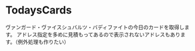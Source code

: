 # TodaysCards
ヴァンガード・ヴァイスシュバルツ・バディファイトの今日のカードを取得します。
アドレス指定を多めに見積もってあるので表示されないアドレスもあります。（例外処理も作りたい）
